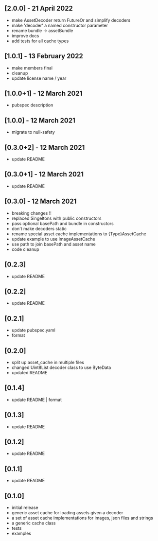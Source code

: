 ## [2.0.0] - 21 April 2022
- make AssetDecoder return FutureOr and simplify decoders
- make 'decoder' a named constructor parameter
- rename bundle -> assetBundle
- improve docs
- add tests for all cache types

## [1.0.1] - 13 February 2022
- make members final 
- cleanup 
- update license name / year

## [1.0.0+1] - 12 March 2021
- pubspec description

## [1.0.0] - 12 March 2021
- migrate to null-safety

## [0.3.0+2] - 12 March 2021
- update README

## [0.3.0+1] - 12 March 2021
- update README

## [0.3.0] - 12 March 2021
- breaking changes !!
- replaced Singeltons with public constructors
- pass optional basePath and bundle in constructors
- don't make decoders static
- rename special asset cache implementations to {Type}AssetCache
- update example to use ImageAssetCache
- use path to join basePath and asset name
- code cleanup

## [0.2.3]
- update README

## [0.2.2]
- update README

## [0.2.1]
- update pubspec.yaml
- format

## [0.2.0]
- split up asset_cache in multiple files
- changed Uint8List decoder class to use ByteData
- updated README

## [0.1.4]
- update README | format

## [0.1.3]
- update README

## [0.1.2]
- update README

## [0.1.1]
- update README

## [0.1.0]
- initial release
- generic asset cache for loading assets given a decoder
- a set of asset cache implementations for images, json files and strings
- a generic cache class
- tests
- examples
